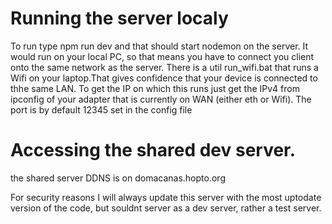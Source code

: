 # Running the server localy

To run type npm run dev and that should start nodemon on the server. It would run on your local PC, so that means you have to connect you client onto the same network as the server. 
There is a util run_wifi.bat that runs a Wifi on your laptop.That gives confidence that your device is connected to thhe same LAN. To get the IP on which this runs just get the IPv4 
from ipconfig of your adapter that is currently on WAN (either eth or Wifi). The port is by default 12345 set in the config file

# Accessing the shared dev server. 

the shared server DDNS is on domacanas.hopto.org <port and all to come> 

For security reasons I will always update this server with the most uptodate version of the code, but souldnt server as a dev server, rather a test server. 

